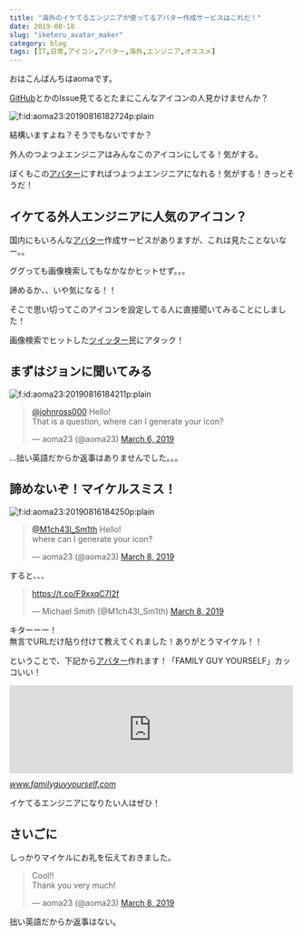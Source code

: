 ```yaml
---
title: "海外のイケてるエンジニアが使ってるアバター作成サービスはこれだ！"
date: 2019-08-18
slug: "iketeru_avatar_maker"
category: blog
tags: [IT,日常,アイコン,アバター,海外,エンジニア,オススメ]
---
```

<p>おはこんばんちはaomaです。</p>

<p><a class="keyword" href="http://d.hatena.ne.jp/keyword/GitHub">GitHub</a>とかのIssue見てるとたまにこんなアイコンの人見かけませんか？</p>

<p><span itemscope itemtype="http://schema.org/Photograph"><img src="https://cdn-ak.f.st-hatena.com/images/fotolife/a/aoma23/20190816/20190816182724.png" alt="f:id:aoma23:20190816182724p:plain" title="f:id:aoma23:20190816182724p:plain" class="hatena-fotolife" itemprop="image"></span></p>

<p>結構いますよね？そうでもないですか？</p>

<p>外人のつよつよエンジニアはみんなこのアイコンにしてる！気がする。</p>

<p>ぼくもこの<a class="keyword" href="http://d.hatena.ne.jp/keyword/%A5%A2%A5%D0%A5%BF%A1%BC">アバター</a>にすればつよつよエンジニアになれる！気がする！きっとそうだ！</p>

<h2>イケてる外人エンジニアに人気のアイコン？</h2>

<p>国内にもいろんな<a class="keyword" href="http://d.hatena.ne.jp/keyword/%A5%A2%A5%D0%A5%BF%A1%BC">アバター</a>作成サービスがありますが、これは見たことないなー。。</p>

<p>ググっても画像検索してもなかなかヒットせず。。。</p>

<p>諦めるか、、いや気になる！！</p>

<p>そこで思い切ってこのアイコンを設定してる人に直接聞いてみることにしました！</p>

<p>画像検索でヒットした<a class="keyword" href="http://d.hatena.ne.jp/keyword/%A5%C4%A5%A4%A5%C3%A5%BF%A1%BC">ツイッター</a>民にアタック！</p>

<h2>まずはジョンに聞いてみる</h2>

<p><span itemscope itemtype="http://schema.org/Photograph"><img src="https://cdn-ak.f.st-hatena.com/images/fotolife/a/aoma23/20190816/20190816184211.png" alt="f:id:aoma23:20190816184211p:plain" title="f:id:aoma23:20190816184211p:plain" class="hatena-fotolife" itemprop="image"></span></p>

<p><blockquote class="twitter-tweet" data-lang="HASH(0x5630855ff128)"><p lang="en" dir="ltr"><a href="https://twitter.com/johnross000?ref_src=twsrc%5Etfw">@johnross000</a> Hello!<br>That is a question, where can I generate your icon?</p>&mdash; aoma23 (@aoma23) <a href="https://twitter.com/aoma23/status/1103298171491377152?ref_src=twsrc%5Etfw">March 6, 2019</a></blockquote><script async src="https://platform.twitter.com/widgets.js" charset="utf-8"></script></p>

<p>...拙い英語だからか返事はありませんでした。。。</p>

<h2>諦めないぞ！マイケルスミス！</h2>

<p><span itemscope itemtype="http://schema.org/Photograph"><img src="https://cdn-ak.f.st-hatena.com/images/fotolife/a/aoma23/20190816/20190816184250.png" alt="f:id:aoma23:20190816184250p:plain" title="f:id:aoma23:20190816184250p:plain" class="hatena-fotolife" itemprop="image"></span></p>

<p><blockquote class="twitter-tweet" data-lang="HASH(0x55c43b23ae28)"><p lang="en" dir="ltr"><a href="https://twitter.com/M1ch43l_Sm1th?ref_src=twsrc%5Etfw">@M1ch43l_Sm1th</a> Hello!<br>where can I generate your icon?</p>&mdash; aoma23 (@aoma23) <a href="https://twitter.com/aoma23/status/1103825482154311680?ref_src=twsrc%5Etfw">March 8, 2019</a></blockquote><script async src="https://platform.twitter.com/widgets.js" charset="utf-8"></script></p>

<p>すると、、、</p>

<p><blockquote class="twitter-tweet" data-lang="HASH(0x563a2307df68)"><p lang="und" dir="ltr"><a href="https://t.co/F9xxqC7I2f">https://t.co/F9xxqC7I2f</a></p>&mdash; Michael Smith (@M1ch43l_Sm1th) <a href="https://twitter.com/M1ch43l_Sm1th/status/1103969759605985280?ref_src=twsrc%5Etfw">March 8, 2019</a></blockquote><script async src="https://platform.twitter.com/widgets.js" charset="utf-8"></script></p>

<p>キターーー！<br/>
無言でURLだけ貼り付けて教えてくれました！ありがとうマイケル！！</p>

<p>ということで、下記から<a class="keyword" href="http://d.hatena.ne.jp/keyword/%A5%A2%A5%D0%A5%BF%A1%BC">アバター</a>作れます！「FAMILY GUY YOURSELF」カッコいい！</p>

<p><iframe src="https://hatenablog-parts.com/embed?url=http%3A%2F%2Fwww.familyguyyourself.com%2F" title="FAMILY GUY YOURSELF" class="embed-card embed-webcard" scrolling="no" frameborder="0" style="display: block; width: 100%; height: 155px; max-width: 500px; margin: 10px 0px;"></iframe><cite class="hatena-citation"><a href="http://www.familyguyyourself.com/">www.familyguyyourself.com</a></cite></p>

<p>イケてるエンジニアになりたい人はぜひ！</p>

<h2>さいごに</h2>

<p>しっかりマイケルにお礼を伝えておきました。</p>

<p><blockquote class="twitter-tweet" data-lang="HASH(0x563085ffc5f8)"><p lang="en" dir="ltr">Cool!!<br>Thank you very much!</p>&mdash; aoma23 (@aoma23) <a href="https://twitter.com/aoma23/status/1104013109625147393?ref_src=twsrc%5Etfw">March 8, 2019</a></blockquote><script async src="https://platform.twitter.com/widgets.js" charset="utf-8"></script></p>

<p>拙い英語だからか返事はない。</p>

